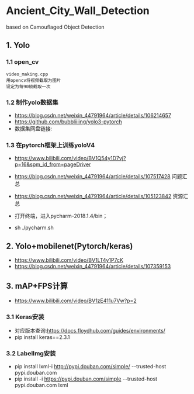# Ancient_City_Wall_Detection
based on  Camouflaged Object Detection
## 1. Yolo 
### 1.1 open_cv
    video_making.cpp
    用opencv将视频截取为图片
    设定为每90帧截取一次
### 1.2 制作yolo数据集
- https://blog.csdn.net/weixin_44791964/article/details/106214657
- https://github.com/bubbliiiing/yolo3-pytorch
- 数据集网盘链接:

### 1.3 在pytorch框架上训练yoloV4
- https://www.bilibili.com/video/BV1Q54y1D7vj?p=16&spm_id_from=pageDriver
- https://blog.csdn.net/weixin_44791964/article/details/107517428    问题汇总
- https://blog.csdn.net/weixin_44791964/article/details/105123842    资源汇总

- 打开终端，进入pycharm-2018.1.4/bin；
- sh ./pycharm.sh
## 2. Yolo+mobilenet(Pytorch/keras)
- https://www.bilibili.com/video/BV1LT4y1P7cK
- https://blog.csdn.net/weixin_44791964/article/details/107359153
## 3. mAP+FPS计算
- https://www.bilibili.com/video/BV1zE411u7Vw?p=2
### 3.1 Keras安装
- 对应版本查询:https://docs.floydhub.com/guides/environments/
- pip install  keras==2.3.1
### 3.2 LabelImg安装
- pip install lxml-i http://pypi.douban.com/simple/ --trusted-host pypi.douban.com
- pip install -i https://pypi.douban.com/simple --trusted-host pypi.douban.com lxml

